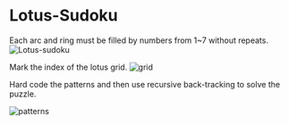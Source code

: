 # Lotus-Sudoku
Each arc and ring must be filled by numbers from 1~7 without repeats.
![Lotus-sudoku](https://scontent-atl3-1.xx.fbcdn.net/t31.0-8/q87/s2048x2048/13063258_1705183119771332_7544352781941827028_o.jpg)

Mark the index of the lotus grid.
![grid](https://lh3.googleusercontent.com/O9A_NsPnrueadTPHOlqgq5rmb4UVXMC_VSq0yXjnzQDMNjlopeUYLdkLqoduuXP50ziBy3L7XAynxHTMUFOho289MURvwOoDIao9d3oD7zgUvidO59nEVQ8wvP9PRAM6hSbb7IlQlHpCfm-rYEGJUHiRD1IwzSBYf3IGZB3cn-e9eSVJ70mfvq3eFHjcloS-2wrI8D5Y88av8AxRYtG6aZ9yMQp_e236T5u48IFfYr6UbSs3rhYivChhsabY3rsxOHw1SfIi7l6TKGjUAaYoAEnjaBOlG7GhaPFSyd-k09b4Ve-IqpbTTgH2jeXlhCSnSg4kVgyHssgX3Se7WgfbFRWBdv5TROoqX3r1X7q5Nmo90nCLrgqvhdKPbxrzW-UIH6Y4t1VtypbmNxgxs16FYotpy5NoPHbISDX-MX0OK--hYiTTs2itWZPcfS_8bbpS4SVFqF8vZHgsMS_nAoBbqgPXGYpJtkB8CQzFDM_ca3BQviHgUwnpDWXzNg3tfUZrGsPpsZD6Pr-4PIVdPP0sjJI6_B0A93QrOVhYFDg-FkgMi4EV_M8LLrz5tSAAeZZDLKGwZhzrhRQiTnZpHWzIAfd067Qh-2MLdmT3_WKISv9m6AvR=w960-h930-no)

Hard code the patterns and then use recursive back-tracking to solve the puzzle.

![patterns](https://lh3.googleusercontent.com/-MlgQzXA10xPzKkJ90My-5sKpfybBP4oZip4Fa0GYeMDRhBsNj9ZxmC9vhrovsDh1Y7WzKuS50HRKFRKDQ20jXx0fcraWxblBAHZx_PoWhPLndKapvqdXQoVrZFn2PtcEIUyZ4kl-R3iHuU9wxFLHM7JkcfhUIz7yP98pqoQkXTHjSWEdmkbZWg_vLTXCiKN01vsHPplrYN9XjYMwd2UKWB5lCPZSLBnfltQLI50onKEqr3BhkRNnhLnnZvPtlXEU--J3gSD1WmDC8k_KkXFnKuRfbpL5fm5FftwhrUstu5r_CGjwQLwZXUzVXAkiEftleg53I2Qj1LUtxkK0qz8RAkqpPwZpWmorwTmpJpt1Z5ieIv9geJaq30cGUNfaithHfRpebRluPfgf6_2K2QlqRsteulvMSxqAPTt1qIPh-2rA5BkV3CAQKc4_wTN-OX2vwP48anpwU5RJgP3z4ReJiEQm3dyhJ2MuL868pMJIxgdj9QxpnhQQvi_BBDkq88RPt4Fvy_FuE8dmLPv3z5cdjSHK22gHYdRguA3xYjTczAECCaMuNyS_8tqBHpJWze-8aewBHRsE28-vPiE6uuG59WhxRsXVZaqidS2l3cjoZRDRzMt=w726-h960-no)

